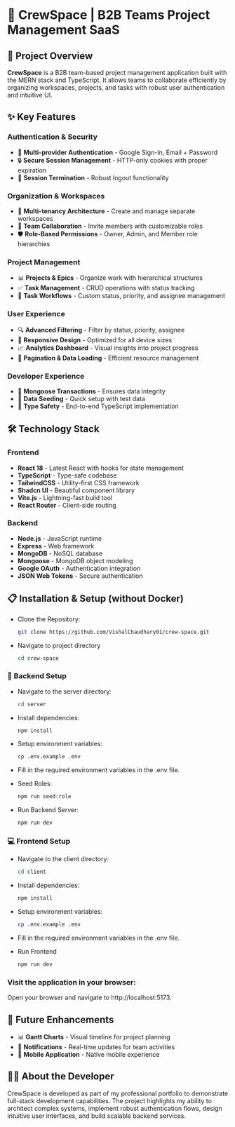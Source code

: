 # 🌟 CrewSpace | B2B Teams Project Management SaaS

## 🚀 Project Overview

**CrewSpace** is a B2B team-based project management application built with the MERN stack and TypeScript. It allows teams to collaborate efficiently by organizing workspaces, projects, and tasks with robust user authentication and intuitive UI.

## ✨ Key Features

### Authentication & Security

- 🔐 **Multi-provider Authentication** - Google Sign-In, Email + Password
- 🔒 **Secure Session Management** - HTTP-only cookies with proper expiration
- 🚪 **Session Termination** - Robust logout functionality

### Organization & Workspaces

- 🏢 **Multi-tenancy Architecture** - Create and manage separate workspaces
- 👥 **Team Collaboration** - Invite members with customizable roles
- 🛡️ **Role-Based Permissions** - Owner, Admin, and Member role hierarchies

### Project Management

- 📊 **Projects & Epics** - Organize work with hierarchical structures
- ✅ **Task Management** - CRUD operations with status tracking
- 🔄 **Task Workflows** - Custom status, priority, and assignee management

### User Experience

- 🔍 **Advanced Filtering** - Filter by status, priority, assignee
- 📱 **Responsive Design** - Optimized for all device sizes
- 📈 **Analytics Dashboard** - Visual insights into project progress
- 📃 **Pagination & Data Loading** - Efficient resource management

### Developer Experience

- 💾 **Mongoose Transactions** - Ensures data integrity
- 🌱 **Data Seeding** - Quick setup with test data
- 🧪 **Type Safety** - End-to-end TypeScript implementation

## 🛠️ Technology Stack

### Frontend

- **React 18** - Latest React with hooks for state management
- **TypeScript** - Type-safe codebase
- **TailwindCSS** - Utility-first CSS framework
- **Shadcn UI** - Beautiful component library
- **Vite.js** - Lightning-fast build tool
- **React Router** - Client-side routing

### Backend

- **Node.js** - JavaScript runtime
- **Express** - Web framework
- **MongoDB** - NoSQL database
- **Mongoose** - MongoDB object modeling
- **Google OAuth** - Authentication integration
- **JSON Web Tokens** - Secure authentication

## 📋 Installation & Setup (without Docker)

- Clone the Repository:

     ```bash
     git clone https://github.com/VishalChaudhary01/crew-space.git
     ```

- Navigate to project directory

     ```bash
     cd crew-space
     ```

### 🔧 Backend Setup

  - Navigate to the server directory:

     ```bash
     cd server
     ```

  - Install dependencies:

     ```bash
     npm install
     ```

  - Setup environment variables:

     ```bash
     cp .env.example .env
     ```

  - Fill in the required environment variables in the .env file.

  - Seed Roles:

     ```bash
     npm run seed:role
     ```

  - Run Backend Server:

     ```bash
     npm run dev
     ```

### 💻 Frontend Setup

  - Navigate to the client directory:

     ```bash
     cd client
     ```

  - Install dependencies:

     ```bash
     npm install
     ```

  - Setup environment variables:

     ```bash
     cp .env.example .env
     ```

  - Fill in the required environment variables in the .env file.

  - Run Frontend

     ```bash
     npm run dev
     ```

### Visit the application in your browser:

Open your browser and navigate to http://localhost:5173.

## 🔮 Future Enhancements

- 📊 **Gantt Charts** - Visual timeline for project planning
- 🔔 **Notifications** - Real-time updates for team activities
- 📱 **Mobile Application** - Native mobile experience

## 👨‍💻 About the Developer

CrewSpace is developed as part of my professional portfolio to demonstrate full-stack development capabilities. The project highlights my ability to architect complex systems, implement robust authentication flows, design intuitive user interfaces, and build scalable backend services.
